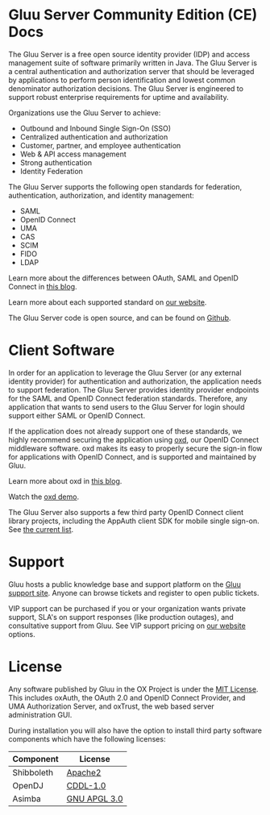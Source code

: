 # Gluu Server Community Edition (CE) Docs
The Gluu Server is a free open source identity provider (IDP) and access management suite of software primarily written in Java. The Gluu Server is a central authentication and authorization server that should be leveraged by applications to perform person identification and lowest common denominator authorization decisions. The Gluu Server is engineered to support robust enterprise requirements for uptime and availability.

Organizations use the Gluu Server to achieve:       

- Outbound and Inbound Single Sign-On (SSO)          
- Centralized authentication and authorization          
- Customer, partner, and employee authentication          
- Web & API access management          
- Strong authentication          
- Identity Federation          

The Gluu Server supports the following open standards for federation, authentication, authorization, and identity management:
     
- SAML      
- OpenID Connect     
- UMA     
- CAS       
- SCIM        
- FIDO       
- LDAP         

Learn more about the differences between OAuth, SAML and OpenID Connect in [this blog](https://www.gluu.org/blog/oauth-vs-saml-vs-openid-connect/).

Learn more about each supported standard on [our website](https://www.gluu.org/resources/documents/#standards). 

The Gluu Server code is open source, and can be found on [Github](github.com/GluuFederation/).

# Client Software
In order for an application to leverage the Gluu Server (or any external identity provider) for authentication and authorization, the application needs to support federation. The Gluu Server provides identity provider endpoints for the SAML and OpenID Connect federation standards. Therefore, any application that wants to send users to the Gluu Server for login should support either SAML or OpenID Connect. 

If the application does not already support one of these standards, we highly recommend securing the application using [oxd](http://oxd.gluu.org), our OpenID Connect middleware software. oxd makes its easy to properly secure the sign-in flow for applications with OpenID Connect, and is supported and maintained by Gluu. 

Learn more about oxd in [this blog](https://www.gluu.org/blog/secure-web-apps-openid-connect-oxd/). 

Watch the [oxd demo](http://gluu.co/oxd-demo). 

The Gluu Server also supports a few third party OpenID Connect client library projects, including the AppAuth client SDK for mobile single sign-on. See [the current list](https://www.gluu.org/blog/limiting-openid-connect-community-client-support/). 

# Support

Gluu hosts a public knowledge base and support platform on the [Gluu support site](http://support.gluu.org). Anyone can browse tickets and register to open public tickets. 

VIP support can be purchased if you or your organization wants private support, SLA's on support responses (like production outages), and consultative support from Gluu. See VIP support pricing on [our website](gluu.org/pricing) options.

# License
Any software published by Gluu in the OX Project is under the [MIT License](http://opensource.org/licenses/MIT). This includes oxAuth, the OAuth 2.0 and OpenID Connect Provider, and UMA Authorization Server, and oxTrust, the web based server administration GUI.

During installation you will also have the option to install third party software components which have the following licenses:

|	Component	|	License	|
|-----------------------|---------------|
|	Shibboleth  |	[Apache2](http://www.apache.org/licenses/LICENSE-2.0)|
|	OpenDJ		|[CDDL-1.0](http://opensource.org/licenses/CDDL-1.0)|
|	Asimba		|	[GNU APGL 3.0](http://www.gnu.org/licenses/agpl-3.0.html)|


